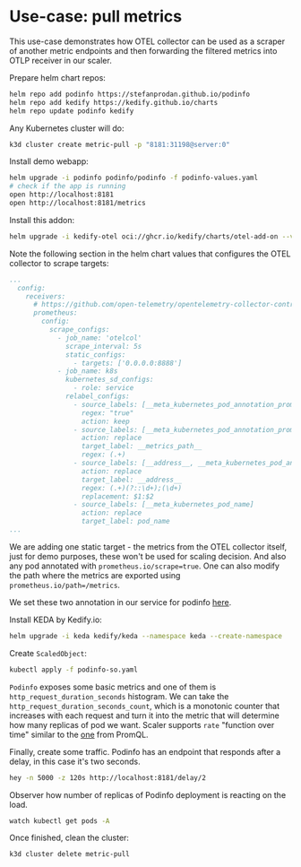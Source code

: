 # Use-case: pull metrics

This use-case demonstrates how OTEL collector can be used as a scraper of another metric endpoints and
then forwarding the filtered metrics into OTLP receiver in our scaler.

Prepare helm chart repos:

```bash
helm repo add podinfo https://stefanprodan.github.io/podinfo
helm repo add kedify https://kedify.github.io/charts
helm repo update podinfo kedify
```

Any Kubernetes cluster will do:
```bash
k3d cluster create metric-pull -p "8181:31198@server:0"
```

Install demo webapp:

```bash
helm upgrade -i podinfo podinfo/podinfo -f podinfo-values.yaml
# check if the app is running
open http://localhost:8181
open http://localhost:8181/metrics
```

Install this addon:
```bash
helm upgrade -i kedify-otel oci://ghcr.io/kedify/charts/otel-add-on --version=v0.0.5 -f scaler-with-collector-pull-values.yaml
```

Note the following section in the helm chart values that configures the OTEL collector to scrape targets:

```yaml
...
  config:
    receivers:
      # https://github.com/open-telemetry/opentelemetry-collector-contrib/blob/main/receiver/prometheusreceiver/README.md
      prometheus:
        config:
          scrape_configs:
            - job_name: 'otelcol'
              scrape_interval: 5s
              static_configs:
                - targets: ['0.0.0.0:8888']
            - job_name: k8s
              kubernetes_sd_configs:
                - role: service
              relabel_configs:
                - source_labels: [__meta_kubernetes_pod_annotation_prometheus_io_scrape]
                  regex: "true"
                  action: keep
                - source_labels: [__meta_kubernetes_pod_annotation_prometheus_io_path]
                  action: replace
                  target_label: __metrics_path__
                  regex: (.+)
                - source_labels: [__address__, __meta_kubernetes_pod_annotation_prometheus_io_port]
                  action: replace
                  target_label: __address__
                  regex: (.+)(?::\d+);(\d+)
                  replacement: $1:$2
                - source_labels: [__meta_kubernetes_pod_name]
                  action: replace
                  target_label: pod_name
...
```
We are adding one static target - the metrics from the OTEL collector itself, just for demo purposes, these
won't be used for scaling decision. And also any pod annotated with `prometheus.io/scrape=true`. One can
also modify the path where the metrics are exported using `prometheus.io/path=/metrics`.

We set these two annotation in our service for podinfo [here](./podinfo-values.yaml).

Install KEDA by Kedify.io:
```bash
helm upgrade -i keda kedify/keda --namespace keda --create-namespace
```

Create `ScaledObject`:
```bash
kubectl apply -f podinfo-so.yaml
```

`Podinfo` exposes some basic metrics and one of them is `http_request_duration_seconds` histogram. We can take the `http_request_duration_seconds_count`,
which is a monotonic counter that increases with each request and turn it into the metric that will determine
how many replicas of pod we want. Scaler supports `rate` "function over time" similar to the 
[one](https://prometheus.io/docs/prometheus/latest/querying/functions/#rate) from PromQL.

Finally, create some traffic. Podinfo has an endpoint that responds after a delay, in this case it's two seconds.
```bash
hey -n 5000 -z 120s http://localhost:8181/delay/2
```

Observer how number of replicas of Podinfo deployment is reacting on the load.

```bash
watch kubectl get pods -A
```

Once finished, clean the cluster:
```bash
k3d cluster delete metric-pull
```